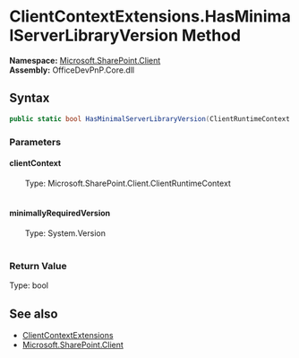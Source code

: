# ClientContextExtensions.HasMinimalServerLibraryVersion Method  
  

**Namespace:** [Microsoft.SharePoint.Client](Microsoft.SharePoint.Client.md)  
**Assembly:** OfficeDevPnP.Core.dll  
## Syntax
```C#
public static bool HasMinimalServerLibraryVersion(ClientRuntimeContext clientContext, Version minimallyRequiredVersion)
```
### Parameters
#### clientContext  
&emsp;&emsp;Type: Microsoft.SharePoint.Client.ClientRuntimeContext  
&emsp;&emsp;  

  

#### minimallyRequiredVersion  
&emsp;&emsp;Type: System.Version  
&emsp;&emsp;  

  

### Return Value
Type: bool  

## See also
- [ClientContextExtensions](Microsoft.SharePoint.Client.ClientContextExtensions.md) 
- [Microsoft.SharePoint.Client](Microsoft.SharePoint.Client.md) 
